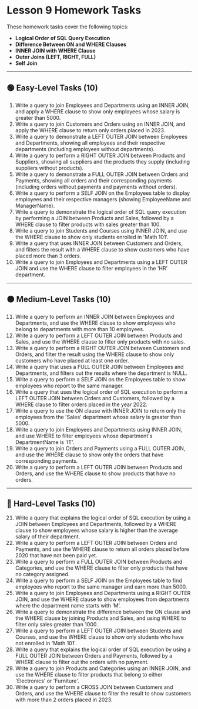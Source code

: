 # Lesson 9 Homework Tasks

These homework tasks cover the following topics:
- **Logical Order of SQL Query Execution**
- **Difference Between ON and WHERE Clauses**
- **INNER JOIN with WHERE Clause**
- **Outer Joins (LEFT, RIGHT, FULL)**
- **Self Join**

---

## 🟢 Easy-Level Tasks (10)

1. Write a query to join Employees and Departments using an INNER JOIN, and apply a WHERE clause to show only employees whose salary is greater than 5000.
2. Write a query to join Customers and Orders using an INNER JOIN, and apply the WHERE clause to return only orders placed in 2023.
3. Write a query to demonstrate a LEFT OUTER JOIN between Employees and Departments, showing all employees and their respective departments (including employees without departments).
4. Write a query to perform a RIGHT OUTER JOIN between Products and Suppliers, showing all suppliers and the products they supply (including suppliers without products).
5. Write a query to demonstrate a FULL OUTER JOIN between Orders and Payments, showing all orders and their corresponding payments (including orders without payments and payments without orders).
6. Write a query to perform a SELF JOIN on the Employees table to display employees and their respective managers (showing EmployeeName and ManagerName).
7. Write a query to demonstrate the logical order of SQL query execution by performing a JOIN between Products and Sales, followed by a WHERE clause to filter products with sales greater than 100.
8. Write a query to join Students and Courses using INNER JOIN, and use the WHERE clause to show only students enrolled in 'Math 101'.
9. Write a query that uses INNER JOIN between Customers and Orders, and filters the result with a WHERE clause to show customers who have placed more than 3 orders.
10. Write a query to join Employees and Departments using a LEFT OUTER JOIN and use the WHERE clause to filter employees in the 'HR' department.

---

## 🟠 Medium-Level Tasks (10)

11. Write a query to perform an INNER JOIN between Employees and Departments, and use the WHERE clause to show employees who belong to departments with more than 10 employees.
12. Write a query to perform a LEFT OUTER JOIN between Products and Sales, and use the WHERE clause to filter only products with no sales.
13. Write a query to perform a RIGHT OUTER JOIN between Customers and Orders, and filter the result using the WHERE clause to show only customers who have placed at least one order.
14. Write a query that uses a FULL OUTER JOIN between Employees and Departments, and filters out the results where the department is NULL.
15. Write a query to perform a SELF JOIN on the Employees table to show employees who report to the same manager.
16. Write a query that uses the logical order of SQL execution to perform a LEFT OUTER JOIN between Orders and Customers, followed by a WHERE clause to filter orders placed in the year 2022.
17. Write a query to use the ON clause with INNER JOIN to return only the employees from the 'Sales' department whose salary is greater than 5000.
18. Write a query to join Employees and Departments using INNER JOIN, and use WHERE to filter employees whose department's DepartmentName is 'IT'.
19. Write a query to join Orders and Payments using a FULL OUTER JOIN, and use the WHERE clause to show only the orders that have corresponding payments.
20. Write a query to perform a LEFT OUTER JOIN between Products and Orders, and use the WHERE clause to show products that have no orders.

---

## 🔴 Hard-Level Tasks (10)

21. Write a query that explains the logical order of SQL execution by using a JOIN between Employees and Departments, followed by a WHERE clause to show employees whose salary is higher than the average salary of their department.
22. Write a query to perform a LEFT OUTER JOIN between Orders and Payments, and use the WHERE clause to return all orders placed before 2020 that have not been paid yet.
23. Write a query to perform a FULL OUTER JOIN between Products and Categories, and use the WHERE clause to filter only products that have no category assigned.
24. Write a query to perform a SELF JOIN on the Employees table to find employees who report to the same manager and earn more than 5000.
25. Write a query to join Employees and Departments using a RIGHT OUTER JOIN, and use the WHERE clause to show employees from departments where the department name starts with ‘M’.
26. Write a query to demonstrate the difference between the ON clause and the WHERE clause by joining Products and Sales, and using WHERE to filter only sales greater than 1000.
27. Write a query to perform a LEFT OUTER JOIN between Students and Courses, and use the WHERE clause to show only students who have not enrolled in 'Math 101'.
28. Write a query that explains the logical order of SQL execution by using a FULL OUTER JOIN between Orders and Payments, followed by a WHERE clause to filter out the orders with no payment.
29. Write a query to join Products and Categories using an INNER JOIN, and use the WHERE clause to filter products that belong to either 'Electronics' or 'Furniture'.
30. Write a query to perform a CROSS JOIN between Customers and Orders, and use the WHERE clause to filter the result to show customers with more than 2 orders placed in 2023.
